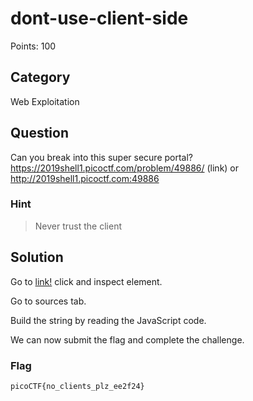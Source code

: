 # dont-use-client-side
Points: 100

## Category
Web Exploitation

## Question
Can you break into this super secure portal? https://2019shell1.picoctf.com/problem/49886/ (link) or http://2019shell1.picoctf.com:49886

### Hint
>Never trust the client

## Solution 
Go to [link!](https://2019shell1.picoctf.com/problem/49886/) click and inspect element.

Go to sources tab.

Build the string by reading the JavaScript code.

We can now submit the flag and complete the challenge.

### Flag
`picoCTF{no_clients_plz_ee2f24}`
